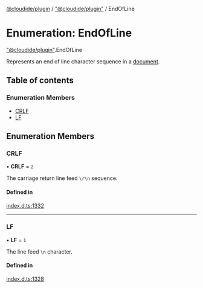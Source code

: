 [@cloudide/plugin](../README.md) / ["@cloudide/plugin"](../modules/_cloudide_plugin_.md) / EndOfLine

# Enumeration: EndOfLine

["@cloudide/plugin"](../modules/_cloudide_plugin_.md).EndOfLine

Represents an end of line character sequence in a [document](#TextDocument).

## Table of contents

### Enumeration Members

- [CRLF](cloudide_plugin_.EndOfLine.md#crlf)
- [LF](cloudide_plugin_.EndOfLine.md#lf)

## Enumeration Members

### CRLF

• **CRLF** = ``2``

The carriage return line feed `\r\n` sequence.

#### Defined in

[index.d.ts:1332](https://github.com/shuyaqian/cloudide-plugin-api/blob/26b31b9/index.d.ts#L1332)

___

### LF

• **LF** = ``1``

The line feed `\n` character.

#### Defined in

[index.d.ts:1328](https://github.com/shuyaqian/cloudide-plugin-api/blob/26b31b9/index.d.ts#L1328)
